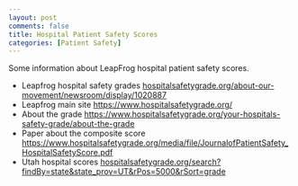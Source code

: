 ```yaml
---
layout: post
comments: false
title: Hospital Patient Safety Scores
categories: [Patient Safety]
---
```


Some information about LeapFrog hospital patient safety scores.

- Leapfrog hospital safety grades <a href = "hospitalsafetygrade.org/about-our-movement/newsroom/display/1020887" target = "_blank">hospitalsafetygrade.org/about-our-movement/newsroom/display/1020887</a>
- Leapfrog main site <a href = "https://www.hospitalsafetygrade.org/" target = "_blank">https://www.hospitalsafetygrade.org/</a>
- About the grade <a href = "https://www.hospitalsafetygrade.org/your-hospitals-safety-grade/about-the-grade" target = "_blank">https://www.hospitalsafetygrade.org/your-hospitals-safety-grade/about-the-grade</a>
- Paper about the composite score <a href = "https://www.hospitalsafetygrade.org/media/file/JournalofPatientSafety_HospitalSafetyScore.pdf" target = "_blank">https://www.hospitalsafetygrade.org/media/file/JournalofPatientSafety_HospitalSafetyScore.pdf</a>
- Utah hospital scores <a href = "hospitalsafetygrade.org/search?findBy=state&state_prov=UT&rPos=5000&rSort=grade" target = "_blank">hospitalsafetygrade.org/search?findBy=state&state_prov=UT&rPos=5000&rSort=grade</a>
